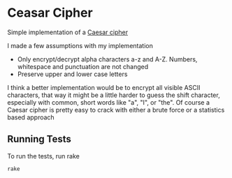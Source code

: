 # Ceasar Cipher #
Simple implementation of a [Caesar cipher](https://en.wikipedia.org/wiki/Caesar_cipher)

I made a few assumptions with my implementation

* Only encrypt/decrypt alpha characters a-z and A-Z.  Numbers, whitespace and punctuation 
are not changed
*  Preserve upper and lower case letters


I think a better implementation would be to encrypt all visible ASCII characters, that way it might be a little harder to guess the shift character, especially with common, short words like "a", "I", or "the".  Of course a Caesar cipher is pretty easy to crack with either a brute force or a statistics based approach

## Running Tests ##
To run the tests, run rake

```
rake
```
